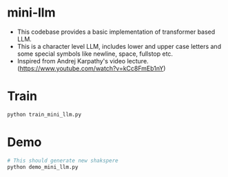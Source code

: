 # mini-llm
- This codebase provides a basic implementation of transformer based LLM. 
- This is a character level LLM, includes lower and upper case letters and some special symbols like newline, space, fullstop etc.
- Inspired from Andrej Karpathy's video lecture. (https://www.youtube.com/watch?v=kCc8FmEb1nY)

# Train
```bash
python train_mini_llm.py
```

# Demo
```bash
# This should generate new shakspere
python demo_mini_llm.py
```


